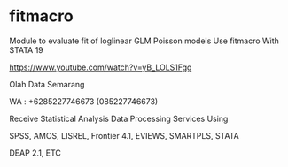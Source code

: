 # fitmacro
Module to evaluate fit of loglinear GLM Poisson models Use fitmacro With STATA 19

https://www.youtube.com/watch?v=yB_LOLS1Fgg

Olah Data Semarang

WA : +6285227746673 (085227746673)

Receive Statistical Analysis Data Processing Services Using

SPSS, AMOS, LISREL, Frontier 4.1, EVIEWS, SMARTPLS, STATA

DEAP 2.1, ETC
